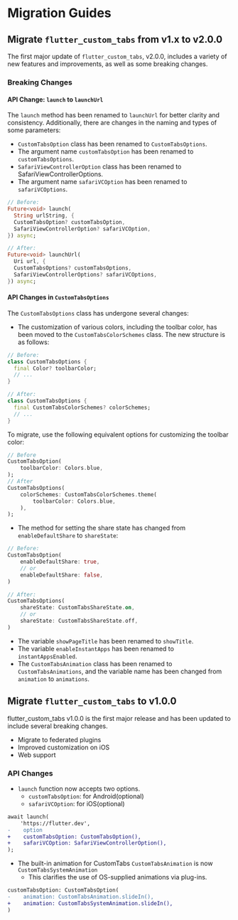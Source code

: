 # Migration Guides

## Migrate `flutter_custom_tabs` from v1.x to v2.0.0
The first major update of `flutter_custom_tabs`, v2.0.0, includes a variety of new features and improvements, as well as some breaking changes.

### Breaking Changes

#### API Change: `launch` to `launchUrl`
The `launch` method has been renamed to `launchUrl` for better clarity and consistency. Additionally, there are changes in the naming and types of some parameters:
- `CustomTabsOption` class has been renamed to `CustomTabsOptions`.
- The argument name `customTabsOption` has been renamed to `customTabsOptions`.
- `SafariViewControllerOption` class has been renamed to SafariViewControllerOptions.
- The argument name `safariVCOption` has been renamed to `safariVCOptions`.

```dart
// Before:
Future<void> launch(
  String urlString, {
  CustomTabsOption? customTabsOption,
  SafariViewControllerOption? safariVCOption,
}) async;

// After:
Future<void> launchUrl(
  Uri url, {
  CustomTabsOptions? customTabsOptions,
  SafariViewControllerOptions? safariVCOptions,
}) async;
```

#### API Changes in `CustomTabsOptions`

The `CustomTabsOptions` class has undergone several changes:
- The customization of various colors, including the toolbar color, has been moved to the `CustomTabsColorSchemes` class. The new structure is as follows:

```dart
// Before:
class CustomTabsOptions {
  final Color? toolbarColor;
  // ...  
}

// After:
class CustomTabsOptions {
  final CustomTabsColorSchemes? colorSchemes;
  // ...
}
```

To migrate, use the following equivalent options for customizing the toolbar color:
```dart
// Before
CustomTabsOption(
    toolbarColor: Colors.blue,
);
// After
CustomTabsOptions(
    colorSchemes: CustomTabsColorSchemes.theme(
        toolbarColor: Colors.blue,
    ),
);
```

- The method for setting the share state has changed from `enableDefaultShare` to `shareState`:


```dart
// Before:
CustomTabsOption(
    enableDefaultShare: true,
    // or
    enableDefaultShare: false,
)

// After:
CustomTabsOptions(
    shareState: CustomTabsShareState.on,
    // or
    shareState: CustomTabsShareState.off,
)
```

- The variable `showPageTitle` has been renamed to `showTitle`.
- The variable `enableInstantApps` has been renamed to `instantAppsEnabled`.
- The `CustomTabsAnimation` class has been renamed to `CustomTabsAnimations`, and the variable name has been changed from `animation` to `animations`.

## Migrate `flutter_custom_tabs` to v1.0.0

flutter_custom_tabs v1.0.0 is the first major release and has been updated to include several breaking changes.
- Migrate to federated plugins
- Improved customization on iOS
- Web support

### API Changes
* `launch` function now accepts two options.
  - `customTabsOption`: for Android(optional)
  - `safariVCOption`: for iOS(optional)

```diff
await launch(
    'https://flutter.dev',
-    option
+    customTabsOption: CustomTabsOption(),
+    safariVCOption: SafariViewControllerOption(),
);
```  

* The built-in animation for CustomTabs `CustomTabsAnimation` is now `CustomTabsSystemAnimation`
  - This clarifies the use of OS-supplied animations via plug-ins.

```diff
customTabsOption: CustomTabsOption(
-    animation: CustomTabsAnimation.slideIn(),
+    animation: CustomTabsSystemAnimation.slideIn(),
)
```

          
